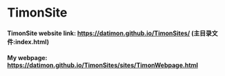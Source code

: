 # TimonSite 

#### TimonSite website link: https://datimon.github.io/TimonSites/ (主目录文件:index.html)  

#### My webpage: https://datimon.github.io/TimonSites/sites/TimonWebpage.html


